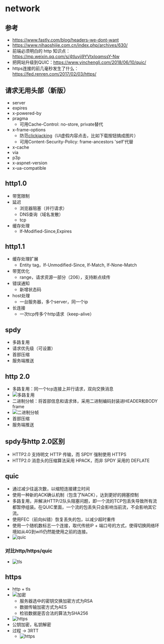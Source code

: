 # network

## 参考
  - https://www.fastly.com/blog/headers-we-dont-want
  - https://www.nihaoshijie.com.cn/index.php/archives/630/
  - 前端必须明白的 http 知识点：https://mp.weixin.qq.com/s/4tluvji9YVtxloqmssY-Nw
  - 把网站升级到QUIC：https://www.yinchengli.com/2018/06/10/quic/
  - https连接的前几毫秒发生了什么：https://fed.renren.com/2017/02/03/https/

## 请求无用头部（新版）
  - server
  - expires
  - x-powered-by
  - pragma
    - 可用Cache-Control: no-store, private替代
  - x-frame-options
    - 防范[clickjacking](https://en.wikipedia.org/wiki/Clickjacking)（UI虚假内容点击，比如下载按钮搞成图片）
    - 可用Content-Security-Policy: frame-ancestors 'self'代替
  - x-cache
  - via
  - p3p
  - x-aspnet-version
  - x-ua-compatible

## http1.0
  - 带宽限制
  - 延迟
    - 浏览器阻塞（并行请求）
    - DNS查询（域名发散）
    - tcp
  - 缓存处理
    - If-Modified-Since,Expires

## http1.1
  - 缓存处理扩展
    - Entity tag，If-Unmodified-Since, If-Match, If-None-Match
  - 带宽优化
    - range，请求资源一部分（206），支持断点续传
  - 错误通知
    - 新增状态码
  - host处理
    - 一台服务器，多个server，同一个ip
  - 长连接
    - 一次tcp传多个http请求（keep-alive）

## spdy
  - 多路复用
  - 请求优先级（可设置）
  - 首部压缩
  - 服务端推送

## http 2.0
  - 多路复用：同一个tcp连接上并行请求，双向交换消息
  - ![多路复用](多路复用.png)
  - 二进制分帧：将首部信息和请求体，采用二进制编码封装进HEADER和BODY frame
  - ![二进制分帧](二进制分帧.png)
  - 首部压缩
  - 服务端推送

## spdy与http 2.0区别
  - HTTP2.0 支持明文 HTTP 传输，而 SPDY 强制使用 HTTPS
  - HTTP2.0 消息头的压缩算法采用 HPACK，而非 SPDY 采用的 DEFLATE

## quic
  - 通过减少往返次数，以缩短连接建立时间
  - 使用一种新的ACK确认机制（包含了NACK），达到更好的拥塞控制
  - 多路复用，并解决HTTP/2队头阻塞问题，即一个流的TCP包丢失导致所有流都暂停组装。在QUIC里面，一个流的包丢失只会影响当前流，不会影响其它流。
  - 使用FEC（前向纠错）恢复丢失的包，以减少超时重传
  - 使用一个随机数标志一个连接，取代传统IP + 端口号的方式，使得切换网络环境如从4G到wifi仍然能使用之前的连接。
  - ![quic](6.png)

### 对比http/https/quic
  - ![tls](p10.png)

## https
  - http + tls
  - ![加密](24.png)
    - 服务器选中的密钥交换加密方式为RSA
    - 数据传输加密方式为AES
    - 检验数据是否合法的算法为SHA256
  - ![https](10.png)
  - 公钥加密，私钥解密
  - 过程 -> 3RTT
    - ![https](201208201734403507.png)





